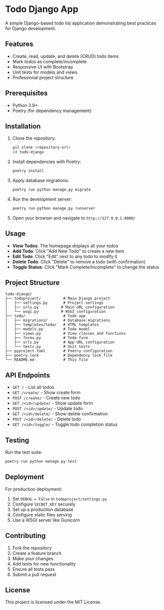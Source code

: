 # Todo Django App

A simple Django-based todo list application demonstrating best practices for Django development.

## Features

- Create, read, update, and delete (CRUD) todo items
- Mark todos as complete/incomplete
- Responsive UI with Bootstrap
- Unit tests for models and views
- Professional project structure

## Prerequisites

- Python 3.9+
- Poetry (for dependency management)

## Installation

1. Clone the repository:
   ```bash
   git clone <repository-url>
   cd todo-django
   ```

2. Install dependencies with Poetry:
   ```bash
   poetry install
   ```

3. Apply database migrations:
   ```bash
   poetry run python manage.py migrate
   ```

4. Run the development server:
   ```bash
   poetry run python manage.py runserver
   ```

5. Open your browser and navigate to `http://127.0.0.1:8000/`

## Usage

- **View Todos**: The homepage displays all your todos
- **Add Todo**: Click "Add New Todo" to create a new item
- **Edit Todo**: Click "Edit" next to any todo to modify it
- **Delete Todo**: Click "Delete" to remove a todo (with confirmation)
- **Toggle Status**: Click "Mark Complete/Incomplete" to change the status

## Project Structure

```
todo-django/
├── todoproject/          # Main Django project
│   ├── settings.py       # Project settings
│   ├── urls.py          # Main URL configuration
│   └── wsgi.py          # WSGI configuration
├── todo/                 # Todo app
│   ├── migrations/       # Database migrations
│   ├── templates/todo/   # HTML templates
│   ├── models.py         # Todo model
│   ├── views.py          # View classes and functions
│   ├── forms.py          # Todo form
│   ├── urls.py           # App URL configuration
│   └── tests.py          # Unit tests
├── pyproject.toml        # Poetry configuration
├── poetry.lock           # Dependency lock file
└── README.md             # This file
```

## API Endpoints

- `GET /` - List all todos
- `GET /create/` - Show create form
- `POST /create/` - Create new todo
- `GET /<id>/update/` - Show update form
- `POST /<id>/update/` - Update todo
- `GET /<id>/delete/` - Show delete confirmation
- `POST /<id>/delete/` - Delete todo
- `GET /<id>/toggle/` - Toggle todo completion status

## Testing

Run the test suite:

```bash
poetry run python manage.py test
```

## Deployment

For production deployment:

1. Set `DEBUG = False` in `todoproject/settings.py`
2. Configure `SECRET_KEY` securely
3. Set up a production database
4. Configure static files serving
5. Use a WSGI server like Gunicorn

## Contributing

1. Fork the repository
2. Create a feature branch
3. Make your changes
4. Add tests for new functionality
5. Ensure all tests pass
6. Submit a pull request

## License

This project is licensed under the MIT License.